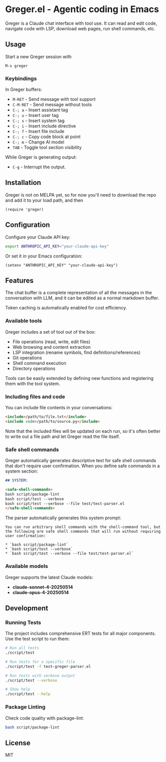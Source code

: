 # Greger.el - Agentic coding in Emacs

Greger is a Claude chat interface with tool use. It can read and edit code, navigate code with LSP, download web pages, run shell commands, etc.

## Usage

Start a new Greger session with

```
M-x greger
```

### Keybindings

In Greger buffers:

- `M-RET` - Send message with tool support
- `C-M-RET` - Send message without tools
- `C-; a` - Insert assistant tag
- `C-; u` - Insert user tag
- `C-; s` - Insert system tag
- `C-; i` - Insert include directive
- `C-; f` - Insert file include
- `C-; c` - Copy code block at point
- `C-; m` - Change AI model
- `TAB` - Toggle tool section visibility

While Greger is generating output:

- `C-g` - Interrupt the output.

## Installation

Greger is not on MELPA yet, so for now you'll need to download the repo and add it to your load path, and then

``` emacs-lisp
(require 'greger)
```

## Configuration

Configure your Claude API key:

```bash
export ANTHROPIC_API_KEY="your-claude-api-key"
```

Or set it in your Emacs configuration:

```elisp
(setenv "ANTHROPIC_API_KEY" "your-claude-api-key")
```

## Features

The chat buffer is a complete representation of all the messages in the conversation with LLM, and it can be edited as a normal markdown buffer.

Token caching is automatically enabled for cost efficiency.

### Available tools

Greger includes a set of tool out of the box:

- File operations (read, write, edit files)
- Web browsing and content extraction
- LSP integration (rename symbols, find definitions/references)
- Git operations
- Shell command execution
- Directory operations

Tools can be easily extended by defining new functions and registering them with the tool system.

### Including files and code

You can include file contents in your conversations:

```markdown
<include>/path/to/file.txt</include>
<include code>/path/to/source.py</include>
```

Note that the included files will be updated on each run, so it's often better to write out a file path and let Greger read the file itself.

### Safe shell commands

Greger automatically generates descriptive text for safe shell commands that don't require user confirmation. When you define safe commands in a system section:

```markdown
## SYSTEM:

<safe-shell-commands>
bash script/package-lint
bash script/test --verbose
bash script/test --verbose --file test/test-parser.el
</safe-shell-commands>
```

The parser automatically generates this system prompt:

```
You can run arbitrary shell commands with the shell-command tool, but the following are safe shell commands that will run without requiring user confirmation:

* `bash script/package-lint`
* `bash script/test --verbose`
* `bash script/test --verbose --file test/test-parser.el`
```

### Available models

Greger supports the latest Claude models:

- **claude-sonnet-4-20250514**
- **claude-opus-4-20250514**

## Development

### Running Tests

The project includes comprehensive ERT tests for all major components. Use the test script to run them:

```bash
# Run all tests
./script/test

# Run tests for a specific file
./script/test -f test-greger-parser.el

# Run tests with verbose output
./script/test --verbose

# Show help
./script/test --help
```

### Package Linting

Check code quality with package-lint:

```bash
bash script/package-lint
```

## License

MIT
